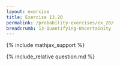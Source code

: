 ```yaml
---
layout: exercise
title: Exercise 13.20
permalink: /probability-exercises/ex_20/
breadcrumb: 13-Quantifying-Uncertainity
---
```


{% include mathjax_support %}

<div><i class="arrow-up loader" data-chapter="probability-exercises" data-exercise="ex_20" data-rating="0"></i></div>
{% include_relative question.md %}
